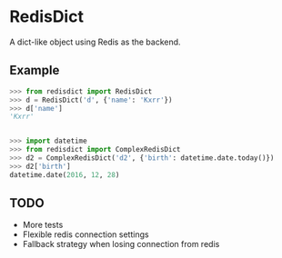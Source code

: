 # RedisDict

A dict-like object using Redis as the backend.


## Example

```python
>>> from redisdict import RedisDict
>>> d = RedisDict('d', {'name': 'Kxrr'})
>>> d['name']
'Kxrr'


>>> import datetime
>>> from redisdict import ComplexRedisDict
>>> d2 = ComplexRedisDict('d2', {'birth': datetime.date.today()})
>>> d2['birth']
datetime.date(2016, 12, 28)
```


## TODO

- More tests
- Flexible redis connection settings
- Fallback strategy when losing connection from redis 